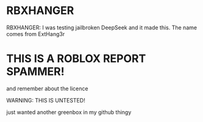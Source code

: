 # RBXHANGER
RBXHANGER: I was testing jailbroken DeepSeek and it made this. The name comes from ExtHang3r

# THIS IS A ROBLOX REPORT SPAMMER!

and remember about the licence

WARNING: THIS IS UNTESTED!

just wanted another greenbox in my github thingy
